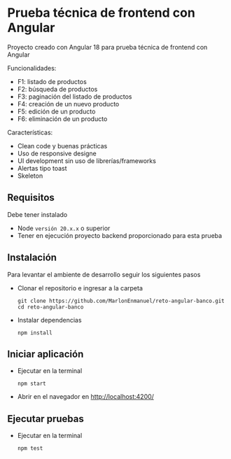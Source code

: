 # Prueba técnica de frontend con Angular

Proyecto creado con Angular 18 para prueba técnica de frontend con Angular

Funcionalidades:
- F1: listado de productos
- F2: búsqueda de productos
- F3: paginación del listado de productos
- F4: creación de un nuevo producto
- F5: edición de un producto
- F6: eliminación de un producto

Características:
- Clean code y buenas prácticas
- Uso de responsive designe
- UI development sin uso de librerías/frameworks
- Alertas tipo toast
- Skeleton

## Requisitos
Debe tener instalado
- Node `versión 20.x.x` o superior
- Tener en ejecución proyecto backend proporcionado para esta prueba

## Instalación
Para levantar el ambiente de desarrollo seguir los siguientes pasos

- Clonar el repositorio e ingresar a la carpeta
    ```
    git clone https://github.com/MarlonEnmanuel/reto-angular-banco.git
    cd reto-angular-banco
    ```

- Instalar dependencias
    ```
    npm install
    ```

## Iniciar aplicación

- Ejecutar en la terminal
    ```
    npm start
    ```

- Abrir en el navegador en [http://localhost:4200/](http://localhost:4200/)


## Ejecutar pruebas

- Ejecutar en la terminal
    ```
    npm test
    ```
